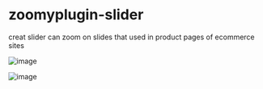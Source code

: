 # zoomyplugin-slider
creat slider can zoom on slides that used in product pages of ecommerce sites

![image](https://github.com/user-attachments/assets/1b404c23-08f5-45d8-b297-2d48c651ab45)

![image](https://github.com/user-attachments/assets/e01f095e-055c-43dc-886f-56418446a4f1)


